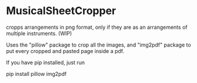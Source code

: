 # MusicalSheetCropper
cropps arrangements in png format, only if they are as an arrangements of multiple instruments. (WIP)

Uses the "pillow" package to crop all the images, and "img2pdf" package to put every cropped and pasted page inside a pdf.

If you have pip installed, just run 

pip install pillow img2pdf 
